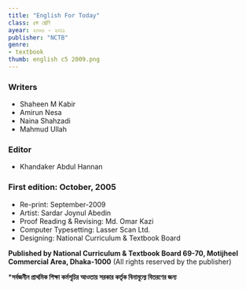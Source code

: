 ```yaml
---
title: "English For Today"
class: ৫ম শ্রেণি
ayear: ২০০৩ - ২০১১
publisher: "NCTB"
genre: 
- textbook
thumb: english c5 2009.png
---
```

### Writers 
* Shaheen M Kabir 
* Amirun Nesa 
* Naina Shahzadi 
* Mahmud Ullah 
### Editor
* Khandaker Abdul Hannan

### First edition: October, 2005
* Re-print: September-2009
* Artist: Sardar Joynul Abedin
* Proof Reading & Revising: Md. Omar Kazi
* Computer Typesetting: Lasser Scan Ltd.
* Designing: National Curriculum & Textbook Board

**Published by National Curriculum & Textbook Board 69-70, Motijheel Commercial Area, Dhaka-1000**
(All rights reserved by the publisher)

***সর্বজনীন প্রাথমিক শিক্ষা কর্মসূচির আওতায় সরকার কর্তৃক বিনামূল্যে বিতরণের জন্য**